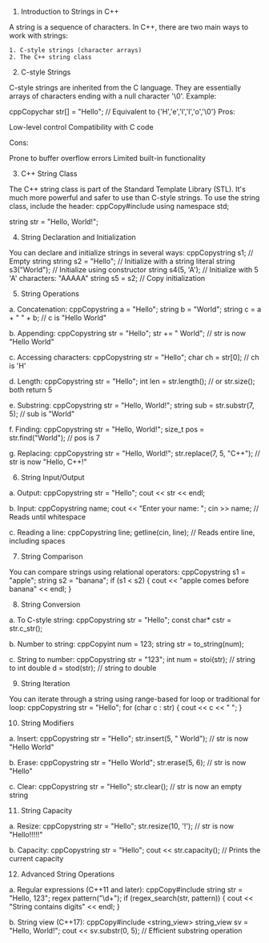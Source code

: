 1. Introduction to Strings in C++

A string is a sequence of characters. In C++, there are two main ways to work with strings:

    1. C-style strings (character arrays)
    2. The C++ string class


2. C-style Strings

C-style strings are inherited from the C language. They are essentially arrays of characters ending with a null character '\0'.
Example:

cppCopychar str[] = "Hello";  // Equivalent to {'H','e','l','l','o','\0'}
Pros:

Low-level control
Compatibility with C code

Cons:

Prone to buffer overflow errors
Limited built-in functionality


3. C++ String Class

The C++ string class is part of the Standard Template Library (STL). It's much more powerful and safer to use than C-style strings.
To use the string class, include the <string> header:
cppCopy#include <string>
using namespace std;

string str = "Hello, World!";

4. String Declaration and Initialization

You can declare and initialize strings in several ways:
cppCopystring s1;               // Empty string
string s2 = "Hello";     // Initialize with a string literal
string s3("World");      // Initialize using constructor
string s4(5, 'A');       // Initialize with 5 'A' characters: "AAAAA"
string s5 = s2;          // Copy initialization

5. String Operations

a. Concatenation:
cppCopystring a = "Hello";
string b = "World";
string c = a + " " + b;  // c is "Hello World"

b. Appending:
cppCopystring str = "Hello";
str += " World";         // str is now "Hello World"

c. Accessing characters:
cppCopystring str = "Hello";
char ch = str[0];        // ch is 'H'

d. Length:
cppCopystring str = "Hello";
int len = str.length();  // or str.size(); both return 5

e. Substring:
cppCopystring str = "Hello, World!";
string sub = str.substr(7, 5);  // sub is "World"

f. Finding:
cppCopystring str = "Hello, World!";
size_t pos = str.find("World");  // pos is 7

g. Replacing:
cppCopystring str = "Hello, World!";
str.replace(7, 5, "C++");  // str is now "Hello, C++!"

6. String Input/Output

a. Output:
cppCopystring str = "Hello";
cout << str << endl;

b. Input:
cppCopystring name;
cout << "Enter your name: ";
cin >> name;  // Reads until whitespace

c. Reading a line:
cppCopystring line;
getline(cin, line);  // Reads entire line, including spaces

7. String Comparison

You can compare strings using relational operators:
cppCopystring s1 = "apple";
string s2 = "banana";
if (s1 < s2) {
    cout << "apple comes before banana" << endl;
}

8. String Conversion

a. To C-style string:
cppCopystring str = "Hello";
const char* cstr = str.c_str(); 

b. Number to string:
cppCopyint num = 123;
string str = to_string(num);

c. String to number:
cppCopystring str = "123";
int num = stoi(str);  // string to int
double d = stod(str); // string to double

9. String Iteration

You can iterate through a string using range-based for loop or traditional for loop:
cppCopystring str = "Hello";
for (char c : str) {
    cout << c << " ";
}

10. String Modifiers

a. Insert:
cppCopystring str = "Hello";
str.insert(5, " World");  // str is now "Hello World"

b. Erase:
cppCopystring str = "Hello World";
str.erase(5, 6);  // str is now "Hello"

c. Clear:
cppCopystring str = "Hello";
str.clear();  // str is now an empty string

11. String Capacity

a. Resize:
cppCopystring str = "Hello";
str.resize(10, '!');  // str is now "Hello!!!!!"

b. Capacity:
cppCopystring str = "Hello";
cout << str.capacity();  // Prints the current capacity

12. Advanced String Operations

a. Regular expressions (C++11 and later):
cppCopy#include <regex>
string str = "Hello, 123";
regex pattern("\\d+");
if (regex_search(str, pattern)) {
    cout << "String contains digits" << endl;
}

b. String view (C++17):
cppCopy#include <string_view>
string_view sv = "Hello, World!";
cout << sv.substr(0, 5);  // Efficient substring operation

